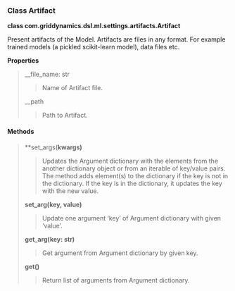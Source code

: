 ### Class Artifact

**class com.griddynamics.dsl.ml.settings.artifacts.Artifact**

Present artifacts of the Model. Artifacts are files in any format. For example trained models (a pickled scikit-learn model), data files etc.

**Properties**   
> __file_name: str
> > Name of Artifact file.
>
> __path
> > Path to Artifact.


#### Methods
> **set_args(**kwargs)**
> > Updates the Argument dictionary with the elements from the another dictionary object or from an iterable of key/value pairs. The method adds element(s) to the dictionary if the key is not in the dictionary. If the key is in the dictionary, it updates the key with the new value.   
>
> **set_arg(key, value)**
> > Update one argument ‘key’ of Argument dictionary with given ‘value’.  
>
> **get_arg(key: str)**
> > Get argument from Argument dictionary by given key.
>
> **get()**
> > Return list of arguments from Argument dictionary.
